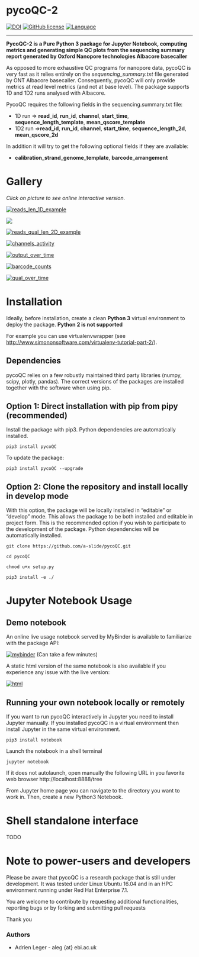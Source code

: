 # pycoQC-2

[![DOI](https://zenodo.org/badge/94531811.svg)](https://zenodo.org/badge/latestdoi/94531811)
[![GitHub license](https://img.shields.io/github/license/a-slide/pycoQC.svg)](https://github.com/a-slide/pycoQC/blob/master/LICENSE)
[![Language](./pictures/language-Python3-brightgreen.svg)](https://www.python.org/)

---

**PycoQC-2 is a Pure Python 3 package for Jupyter Notebook, computing metrics and generating simple QC plots from the sequencing summary report generated by Oxford Nanopore technologies Albacore basecaller**

As opposed to more exhaustive QC programs for nanopore data, pycoQC is very fast as it relies entirely on the *sequencing_summary.txt* file generated by ONT Albacore basecaller. Consequently, pycoQC will only provide metrics at read level metrics (and not at base level). The package supports 1D and 1D2 runs analysed with Albacore.

PycoQC requires the following fields in the sequencing.summary.txt file:

* 1D run => **read_id**, **run_id**, **channel**, **start_time**, **sequence_length_template**, **mean_qscore_template**
* 1D2 run =>**read_id**, **run_id**, **channel**, **start_time**, **sequence_length_2d**, **mean_qscore_2d**

In addition it will try to get the following optional fields if they are available:

* **calibration_strand_genome_template**, **barcode_arrangement**

# Gallery

*Click on picture to see online interactive version.*

[![reads_len_1D_example](./pictures/reads_len_1D_example.png)](https://plot.ly/~aleg/2/distribution-of-read-length/)

[![](./pictures/summary.png)](https://plot.ly/~aleg/8/)

[![reads_qual_len_2D_example](./pictures/reads_qual_len_2D_example.png)](https://plot.ly/~aleg/3/mean-read-quality-per-sequence-length/)

[![channels_activity](./pictures/channels_activity.png)](https://plot.ly/~aleg/4/output-per-channel-over-experiment-time/)

[![output_over_time](./pictures/output_over_time.png)](https://plot.ly/~aleg/5/output-over-experiment-time/)

[![barcode_counts](./pictures/barcode_counts.png)](https://plot.ly/~aleg/7/percentage-of-reads-per-barcode/)

[![qual_over_time](./pictures/qual_over_time.png)](https://plot.ly/~aleg/6/mean-read-quality-over-experiment-time/)

# Installation

Ideally, before installation, create a clean **Python 3** virtual environment to deploy the package. **Python 2 is not supported**

For example you can use virtualenvwrapper (see http://www.simononsoftware.com/virtualenv-tutorial-part-2/).

## Dependencies

pycoQC relies on a few robustly maintained third party libraries (numpy, scipy, plotly, pandas). The correct versions of the packages are installed together with the software when using pip.

## Option 1: Direct installation with pip from pipy (recommended)

Install the package with pip3. Python dependencies are automatically installed.

`pip3 install pycoQC`

To update the package:

`pip3 install pycoQC --upgrade`


## Option 2: Clone the repository and install locally in develop mode

With this option, the package will be locally installed in “editable” or “develop” mode. This allows the package to be both installed and editable in project form. This is the recommended option if you wish to participate to the development of the package. Python dependencies will be automatically installed.

`git clone https://github.com/a-slide/pycoQC.git`

`cd pycoQC`

`chmod u+x setup.py`

`pip3 install -e ./`

# Jupyter Notebook Usage

## Demo notebook

An online live usage notebook served by MyBinder is available to familiarize with the package API:

[![mybinder](./pictures/launch-mybinder-red.svg)](https://mybinder.org/v2/gh/a-slide/pycoQC/dev?filepath=tests%2FpycoQC_usage.ipynb) (Can take a few minutes)

A static html version of the same notebook is also available if you experience any issue with the live version:

[![html](./pictures/static-html-blue.svg)](http://htmlpreview.github.io/?https://github.com/a-slide/pycoQC/blob/dev/tests/pycoQC_usage.html)

## Running your own notebook locally or remotely

If you want to run pycoQC interactively in Jupyter you need to install Jupyter manually. If you installed pycoQC in a virtual environment then install Jupyter in the same virtual environment.

`pip3 install notebook`

Launch the notebook in a shell terminal

`jupyter notebook`

If it does not autolaunch, open manually the following URL in you favorite web browser http://localhost:8888/tree

From Jupyter home page you can navigate to the directory you want to work in. Then, create a new Python3 Notebook.


# Shell standalone interface

TODO

# Note to power-users and developers

Please be aware that pycoQC is a research package that is still under development. It was tested under Linux Ubuntu 16.04 and in an HPC environment running under Red Hat Enterprise 7.1.

You are welcome to contribute by requesting additional functionalities, reporting bugs or by forking and submitting pull requests

Thank you

### Authors

* Adrien Leger - aleg {at} ebi.ac.uk
